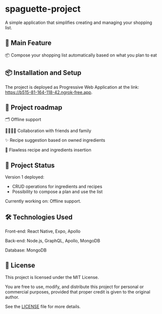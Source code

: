 # spaguette-project
A simple application that simplifies creating and managing your shopping list.

## 🎯 Main Feature

📦 Compose your shopping list automatically based on what you plan to eat

## 📦 Installation and Setup

The project is deployed as Progressive Web Application at the link: https://b515-81-164-118-42.ngrok-free.app.

## 🚀 Project roadmap

🗂️ Offline support

🫱🏼‍🫲🏽 Collaboration with friends and family

✨ Recipe suggestion based on owned ingredients

👀 Flawless recipe and ingredients insertion

## 🚧 Project Status

Version 1 deployed:
- CRUD operations for ingredients and recipes
- Possibility to compose a plan and use the list

Currently working on: Offline support.

## 🛠️ Technologies Used

Front-end: React Native, Expo, Apollo

Back-end: Node.js, GraphQL, Apollo, MongoDB

Database: MongoDB

## 📄 License  

This project is licensed under the MIT License.  

You are free to use, modify, and distribute this project for personal or commercial purposes, provided that proper credit is given to the original author.  

See the [LICENSE](./LICENSE) file for more details.
